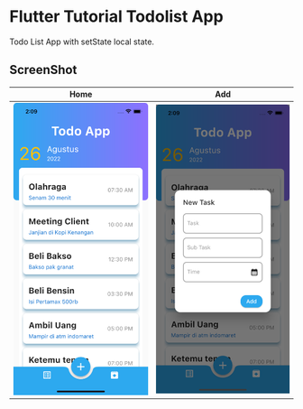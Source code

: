 # Flutter Tutorial Todolist App
Todo List App with setState local state.


## ScreenShot

| Home        | Add    |
|--------------|-----------|
| <img src="iphone1.png" width="300"/> | <img src="iphone2.png" width="300"/>      |



